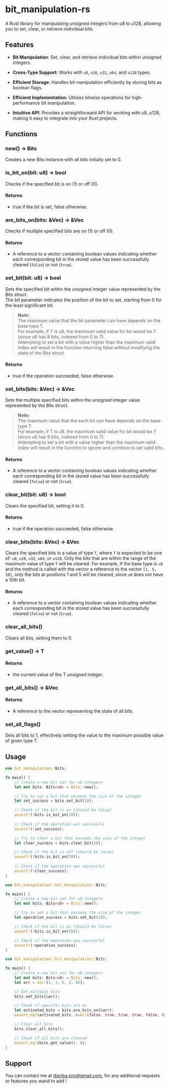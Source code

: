 # bit_manipulation-rs

A Rust library for manipulating unsigned integers from u8 to u128, allowing you to set, clear, or retrieve individual bits.

## Features

- **Bit Manipulation**: Set, clear, and retrieve individual bits within unsigned integers.

- **Cross-Type Support**: Works with `u8`, `u16`, `u32`, `u64`, and `u128` types.

- **Efficient Storage**: Handles bit manipulation efficiently by storing bits as boolean flags.

- **Efficient Implementation:** Utilizes bitwise operations for high-performance bit manipulation.
  
- **Intuitive API:** Provides a straightforward API for working with u8..u128, making it easy to integrate into your Rust projects.

## Functions
### new() -> Bits
Creates a new Bits instance with all bits initially set to 0.
### is_bit_on(bit: u8) -> bool

Checks if the specified bit is on (1) or off (0).  
#### Returns
- true if the bit is set, false otherwise.

### are_bits_on(bits: &Vec<u8>) -> &Vec<bool>

Checks if multiple specified bits are on (1) or off (0).  
#### Returns 
- A reference to a vector containing boolean values indicating whether each corresponding bit in the stored value has been successfully cleared (`false`) or not (`true`).

###  set_bit(bit: u8) -> bool
Sets the specified bit within the unsigned integer value represented by the Bits struct.  
The bit parameter indicates the position of the bit to set, starting from 0 for the least significant bit.

> **Note:**  
> The maximum value that the bit parameter can have depends on the base type T.  
For example, if T is u8, the maximum valid value for bit would be 7 (since u8 has 8 bits, indexed from 0 to 7).   
Attempting to set a bit with a value higher than the maximum valid index will result in the function returning false without modifying the state of the Bits struct.  

#### Returns
- true if the operation succeeded, false otherwise.

### set_bits(bits: &Vec<u8>) -> &Vec<bool>

Sets the multiple specified bits within the unsigned integer value represented by the Bits struct.  

> **Note:**  
> The maximum value that the each bit can have depends on the base type T.  
For example, if T is u8, the maximum valid value for bit would be 7 (since u8 has 8 bits, indexed from 0 to 7).   
Attempting to set a bit with a value higher than the maximum valid index will result in the function to ignore and continue to set valid bits.

#### Returns

- A reference to a vector containing boolean values indicating whether each corresponding bit in the stored value has been successfully cleared (`false`) or not (`true`).

###  clear_bit(bit: u8) -> bool

Clears the specified bit, setting it to 0.  
#### Returns
- true if the operation succeeded, false otherwise.

### clear_bits(bits: &Vec<u8>) -> &Vec<bool>

Clears the specified bits in a value of type `T`, where `T` is expected to be one of:
`u8`, `u16`, `u32`, `u64`, or `u128`. Only the bits that are within the range of the maximum
value of type `T` will be cleared. For example, if the base type is `u8` and the method
is called with the vector a reference to the vector `[1, 5, 10]`, only the bits at positions 1 and 5 will be cleared,
since `u8` does not have a 10th bit.
#### Returns
- A reference to a vector containing boolean values indicating whether each corresponding bit in the stored value has been successfully cleared (`false`) or not (`true`).
### clear_all_bits()

Clears all bits, setting them to 0.

### get_value() -> T

#### Returns
- the current value of the T unsigned integer.
### get_all_bits() -> &Vec<bool>

#### Returns
- A reference to the vector representing the state of all bits.
### set_all_flags()

Sets all bits to 1, effectively setting the value to the maximum possible value of given type T.

## Usage

```rust
use bit_manipulation::Bits;

fn main() {
    // Create a new bit set for u8 integers
    let mut bits: Bits<u8> = Bits::new();

    // Try to set a bit that exceeds the size of the integer
    let set_success = bits.set_bit(10);

    // Check if the bit is on (should be false)
    assert!(!bits.is_bit_on(10));
    
    // Check if the operation was successful
    assert!(!set_success);

    // Try to clear a bit that exceeds the size of the integer
    let clear_success = bits.clear_bit(10);

    // Check if the bit is off (should be false)
    assert!(!bits.is_bit_on(10));
    
    // Check if the operation was successful
    assert!(!clear_success);
}

```
```rust
use bit_manipulation::bit_manipulation::Bits;

fn main() {
    // Create a new bit set for u8 integers
    let mut bits: Bits<u8> = Bits::new();

    // Try to set a bit that exceeds the size of the integer
    let operation_success = bits.set_bit(10);

    // Check if the bit is on (should be false)
    assert!(!bits.is_bit_on(10));

    // Check if the operation was successful
    assert!(!operation_success);
}
```
```rust
use bit_manipulation::bit_manipulation::Bits;

fn main() {
    // Create a new bit set for u8 integers
    let mut bits: Bits<u8> = Bits::new();
    let arr = vec![1, 3, 5, 2, 65];

    // Set multiple bits
    bits.set_bits(&arr);

    // Check if specific bits are on
    let activated_bits = bits.are_bits_on(&arr);
    assert_eq!(activated_bits, &vec![false, true, true, true, false, true, false, false]);

    // Clear all bits
    bits.clear_all_bits();

    // Check if all bits are cleared
    assert_eq!(bits.get_value(), 0);
}
```

## Support
You can contact me at dieriba.pro@gmail.com, for any additional requests or features you wand to add !